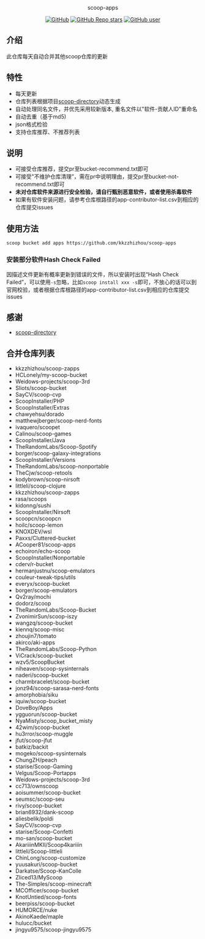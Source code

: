 <p align="center">
  scoop-apps
</p>
<p align="center">
  <a href="https://github.com/kkzzhizhou/scoop-apps"><img alt="GitHub" src="https://img.shields.io/badge/Readme--Style-standard--repository-brightgreen?style=flat-square&color=f83500"/></a>
  <a href="https://github.com/kkzzhizhou/scoop-apps"><img alt="GitHub Repo stars" src="https://img.shields.io/github/stars/kkzzhizhou/scoop-apps?style=flat-square"/></a>
  <a href="https://github.com/kkzzhizhou"><img alt="GitHub user" src="https://img.shields.io/badge/author-kkzzhizhou-brightgreen?style=flat-square"/></a>
</p>


## 介绍

此仓库每天自动合并其他scoop仓库的更新

## 特性

- 每天更新
- 仓库列表根据项目[scoop-directory](https://github.com/rasa/scoop-directory)动态生成
- 自动处理同名文件，并优先采用较新版本, 重名文件以"软件-贡献人ID"重命名
- 自动去重（基于md5)
- json格式检验
- 支持仓库推荐、不推荐列表

## 说明

- 可接受仓库推荐，提交pr至bucket-recommend.txt即可
- 可接受"不维护仓库清理”，需在pr中说明理由，提交pr至bucket-not-recommend.txt即可
- **未对仓库软件来源进行安全检验，请自行甄别恶意软件，或者使用杀毒软件**
- 如果有软件安装问题，请参考仓库根路径的app-contributor-list.csv到相应的仓库提交issues

## 使用方法

```
scoop bucket add apps https://github.com/kkzzhizhou/scoop-apps
```

### 安装部分软件Hash Check Failed



因描述文件更新有概率更新到错误的文件，所以安装时出现“Hash Check Failed”，可以使用`-s`忽略，比如`scoop install xxx -s`即可，不放心的话可以到官网校验，或者根据仓库根路径的app-contributor-list.csv到相应的仓库提交issues

## 感谢

- [scoop-directory](https://github.com/rasa/scoop-directory)

## 合并仓库列表

- kkzzhizhou/scoop-zapps
- HCLonely/my-scoop-bucket
- Weidows-projects/scoop-3rd
- Sliots/scoop-bucket
- SayCV/scoop-cvp
- ScoopInstaller/PHP
- ScoopInstaller/Extras
- chawyehsu/dorado
- matthewjberger/scoop-nerd-fonts
- ivaquero/scoopet
- Calinou/scoop-games
- ScoopInstaller/Java
- TheRandomLabs/Scoop-Spotify
- borger/scoop-galaxy-integrations
- ScoopInstaller/Versions
- TheRandomLabs/scoop-nonportable
- TheCjw/scoop-retools
- kodybrown/scoop-nirsoft
- littleli/scoop-clojure
- kkzzhizhou/scoop-zapps
- rasa/scoops
- kidonng/sushi
- ScoopInstaller/Nirsoft
- scoopcn/scoopcn
- hoilc/scoop-lemon
- KNOXDEV/wsl
- Paxxs/Cluttered-bucket
- ACooper81/scoop-apps
- echoiron/echo-scoop
- ScoopInstaller/Nonportable
- cderv/r-bucket
- hermanjustnu/scoop-emulators
- couleur-tweak-tips/utils
- everyx/scoop-bucket
- borger/scoop-emulators
- Qv2ray/mochi
- dodorz/scoop
- TheRandomLabs/Scoop-Bucket
- ZvonimirSun/scoop-iszy
- wangzq/scoop-bucket
- kiennq/scoop-misc
- zhoujin7/tomato
- akirco/aki-apps
- TheRandomLabs/Scoop-Python
- ViCrack/scoop-bucket
- wzv5/ScoopBucket
- niheaven/scoop-sysinternals
- naderi/scoop-bucket
- charmbracelet/scoop-bucket
- jonz94/scoop-sarasa-nerd-fonts
- amorphobia/siku
- iquiw/scoop-bucket
- DoveBoy/Apps
- ygguorun/scoop-bucket
- NyaMisty/scoop_bucket_misty
- 42wim/scoop-bucket
- hu3rror/scoop-muggle
- jfut/scoop-jfut
- batkiz/backit
- mogeko/scoop-sysinternals
- ChungZH/peach
- starise/Scoop-Gaming
- Velgus/Scoop-Portapps
- Weidows-projects/scoop-3rd
- cc713/ownscoop
- aoisummer/scoop-bucket
- seumsc/scoop-seu
- rivy/scoop-bucket
- brian6932/dank-scoop
- aliesbelik/poldi
- SayCV/scoop-cvp
- starise/Scoop-Confetti
- mo-san/scoop-bucket
- AkariiinMKII/Scoop4kariiin
- littleli/Scoop-littleli
- ChinLong/scoop-customize
- yuusakuri/scoop-bucket
- Darkatse/Scoop-KanColle
- Zliced13/MyScoop
- The-Simples/scoop-minecraft
- MCOfficer/scoop-bucket
- KnotUntied/scoop-fonts
- beerpiss/scoop-bucket
- HUMORCE/nuke
- AkinoKaede/maple
- hulucc/bucket
- jingyu9575/scoop-jingyu9575
